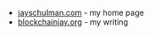 - [jayschulman.com](http://jayschulman.com) - my home page
- [blockchainjay.org](http://blockchainjay.org) - my writing


